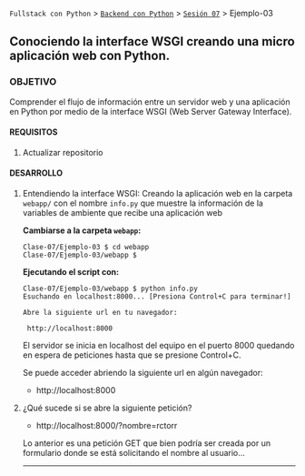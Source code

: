 `Fullstack con Python` > [`Backend con Python`](../../Readme.md) > [`Sesión 07`](../Readme.md) > Ejemplo-03

## Conociendo la interface WSGI creando una micro aplicación web con Python.

### OBJETIVO
Comprender el flujo de información entre un servidor web y una aplicación en Python por medio de la interface WSGI (Web Server Gateway Interface).

#### REQUISITOS
1. Actualizar repositorio

#### DESARROLLO
1. Entendiendo la interface WSGI: Creando la aplicación web en la carpeta `webapp/` con el nombre `info.py` que muestre la información de la variables de ambiente que recibe una aplicación web

   __Cambiarse a la carpeta `webapp`:__
   ```console
   Clase-07/Ejemplo-03 $ cd webapp
   Clase-07/Ejemplo-03/webapp $
   ```

   __Ejecutando el script con:__
   ```console
   Clase-07/Ejemplo-03/webapp $ python info.py
   Esuchando en localhost:8000... [Presiona Control+C para terminar!]

   Abre la siguiente url en tu navegador:

   	http://localhost:8000
   ```
   El servidor se inicia en localhost del equipo en el puerto 8000 quedando en espera de peticiones hasta que se presione Control+C.

   Se puede acceder abriendo la siguiente url en algún navegador:
   - http://localhost:8000

1. ¿Qué sucede si se abre la siguiente petición?

   - http://localhost:8000/?nombre=rctorr

   Lo anterior es una petición GET que bien podría ser creada por un formulario donde se está solicitando el nombre al usuario...
   ***

